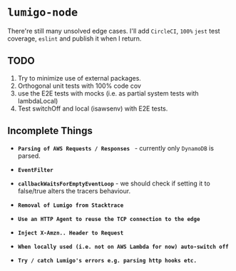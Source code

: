 # **`lumigo-node`**

There're still many unsolved edge cases. I'll add `CircleCI`, `100%` `jest` test
coverage, `eslint` and publish it when I return.

## TODO

1. Try to minimize use of external packages.
2. Orthogonal unit tests with 100% code cov
3. use the E2E tests with mocks (i.e. as partial system tests with lambdaLocal)
4. Test switchOff and local (isawsenv) with E2E tests.

## Incomplete Things

- **`Parsing of AWS Requests / Responses `** - currently only `DynamoDB` is parsed.

- **`EventFilter`**

- **`callbackWaitsForEmptyEventLoop`** - we should check if setting it to false/true alters the tracers behaviour.

- **`Removal of Lumigo from Stacktrace`**

- **`Use an HTTP Agent to reuse the TCP connection to the edge`**

- **`Inject X-Amzn.. Header to Request`**

- **`When locally used (i.e. not on AWS Lambda for now) auto-switch off`**

- **`Try / catch Lumigo's errors e.g. parsing http hooks etc.`**
